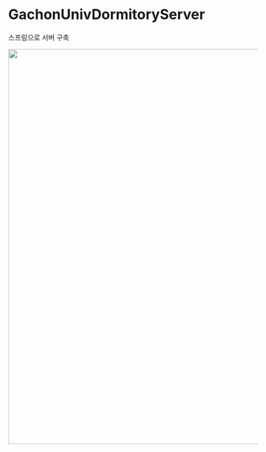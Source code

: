 # GachonUnivDormitoryServer

<style>
@import url(//fonts.googleapis.com/earlyaccess/nanumgothic.css);
</style>

<p style="font-family:Nanum Gothic;">
스프링으로 서버 구축
</p>

<img class="fit-picture"
     src="https://user-images.githubusercontent.com/66655076/173991985-117a60f9-4b9a-4182-b2a3-270e82febf74.png"
     width=600
     height=800>
